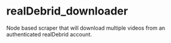 # realDebrid_downloader
Node based scraper that will download multiple videos from an authenticated realDebrid account.
